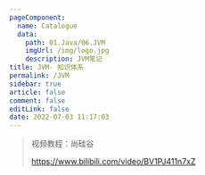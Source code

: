 ```yaml
---
pageComponent: 
  name: Catalogue
  data: 
    path: 01.Java/06.JVM
    imgUrl: /img/logo.jpg
    description: JVM笔记
title: JVM- 知识体系
permalink: /JVM
sidebar: true
article: false
comment: false
editLink: false
date: 2022-07-03 11:17:03
---
```


> 视频教程：尚硅谷
>
> https://www.bilibili.com/video/BV1PJ411n7xZ